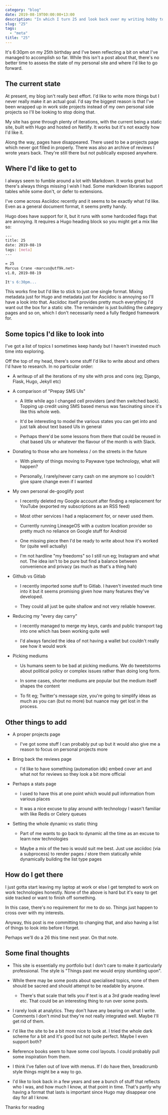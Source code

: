 ```yaml
---
category: "blog"
date: 2019-08-19T00:00:00+13:00
description: "In which I turn 25 and look back over my writing hobby to date"
slug: "25"
tags:
  - "meta"
title: "25"
---
```


It's 6:30pm on my 25th birthday and I've been reflecting a bit on what I've managed to accomplish so far. While this isn't a post about that, there's no better time to assess the state of my personal site and where I'd like to go forward.

## The current state

At present, my blog isn't really best effort. I'd like to write more things but I never really make it an actual goal. I'd say the biggest reason is that I've been wrapped up in work side projects instead of my own personal side projects so I'll be looking to stop doing that.

My site has gone through plenty of iterations, with the current being a static site, built with Hugo and hosted on Netlify. It works but it's not exactly how I'd like it.

Along the way, pages have disappeared. There used to be a projects page which never got filled in properly. There was also an archive of reviews I wrote years back. They're still there but not publically exposed anywhere.

## Where I'd like to get to

I always seem to fumble around a lot with Markdown. It works great but there's always things missing I wish I had. Some markdown libraries support tables while some don't, or defer to extensions.

I've come across Asciidoc recently and it seems to be exactly what I'd like. Even as a general document format, it seems pretty handy.

Hugo does have support for it, but it runs with some hardcoded flags that are annoying. It requires a Hugo heading block so you might get a mix like so:

```bash
---
title: 25
date: 2019-08-19
tags: [meta]
---

= 25
Marcus Crane <marcus@utf9k.net>
v1.0, 2019-08-19

It's 6:30pm...
```

This works fine but I'd like to stick to just one single format. Mixing metadata just for Hugo and metadata just for Asciidoc is annoying so I'll have a look into that. Asciidoc itself provides pretty much everything I'd want out the box for a static site. The remainder is just building the category pages and so on, which I don't necessarily need a fully fledged framework for.

## Some topics I'd like to look into

I've got a list of topics I sometimes keep handy but I haven't invested much time into exploring.

Off the top of my head, there's some stuff I'd like to write about and others I'd have to research. In no particular order:

- A writeup of all the iterations of my site with pros and cons (eg; Django, Flask, Hugo, Jekyll etc)

- A comparison of "Prepay SMS UIs"

  - A little while ago I changed cell providers (and then switched back). Topping up credit using SMS based menus was fascinating since it's like this whole web.

  - It'd be interesting to model the various states you can get into and just talk about text based UIs in general

  - Perhaps there'd be some lessons from there that could be reused in chat based UIs or whatever the flavour of the month is with Slack.

- Donating to those who are homeless / on the streets in the future

  - With plenty of things moving to Paywave type technology, what will happen?

  - Personally, I rarely/never carry cash on me anymore so I couldn't give spare change even if I wanted

- My own personal de-googlify post

  - I recently deleted my Google account after finding a replacement for YouTube (exported my subscriptions as an RSS feed)

  - Most other services I had a replacement for, or never used them.

  - Currently running LineageOS with a custom location provider so pretty much no reliance on Google stuff for Android

  - One missing piece then I'd be ready to write about how it's worked for (quite well actually)

  - I'm not hardline "my freedoms" so I still run eg; Instagram and what not. The idea isn't to be pure but find a balance between convenience and privacy (as much as that's a thing hah)

- Github vs Gitlab

  - I recently imported some stuff to Gitlab. I haven't invested much time into it but it seems promising given how many features they've developed.

  - They could all just be quite shallow and not very reliable however.

- Reducing my "every day carry"

  - I recently managed to merge my keys, cards and public transport tag into one which has been working quite well

  - I'd always fancied the idea of not having a wallet but couldn't really see how it would work

- Picking mediums

  - Us humans seem to be bad at picking mediums. We do tweetstorms about political policy or complex issues rather than doing long form.

  - In some cases, shorter mediums are popular but the medium itself shapes the content

  - To fit eg; Twitter's message size, you're going to simplify ideas as much as you can (but no more) but nuance may get lost in the process.

## Other things to add

- A proper projects page

  - I've got some stuff I can probably put up but it would also give me a reason to focus on personal projects more

- Bring back the reviews page

  - I'd like to have something (automation idk) embed cover art and what not for reviews so they look a bit more official

- Perhaps a stats page

  - I used to have this at one point which would pull information from various places

  - It was a nice excuse to play around with technology I wasn't familiar with like Redis or Celery queues

- Setting the whole dynamic vs static thing

  - Part of me wants to go back to dynamic all the time as an excuse to learn new technologies

  - Maybe a mix of the two is would suit me best. Just use asciidoc (via a subprocess) to render pages / store them statically while dynamically building the list type pages

## How do I get there

I just gotta start leaving my laptop at work or else I get tempted to work on work technologies honestly. None of the above is hard but it's easy to get side tracked or want to finish off something.

In this case, there's no requirement for me to do so. Things just happen to cross over with my interests.

Anyway, this post is me committing to changing that, and also having a list of things to look into before I forget.

Perhaps we'll do a 26 this time next year. On that note.

## Some final thoughts

- This site is essentially my portfolio but I don't care to make it particularly professional. The style is "Things past me would enjoy stumbling upon".

- While there may be some posts about specialised topics, none of them should be sacred and should attempt to be readable by anyone.

  - There's that scale that tells you if text is at a 3rd grade reading level etc. That could be an interesting thing to run over some posts.

- I rarely look at analytics. They don't have any bearing on what I write. Comments I don't mind but they're not really integrated well. Maybe I'll get rid of them.

- I'd like the site to be a bit more nice to look at. I tried the whole dark scheme for a bit and it's good but not quite perfect. Maybe I even support both?

- Reference books seem to have some cool layouts. I could probably pull some inspiration from them.

- I think I've fallen out of love with menus. If I do have then, breadcrumb style things might be a way to go.

- I'd like to look back in a few years and see a bunch of stuff that reflects who I was, and how much I know, at that point in time. That's partly why having a format that lasts is important since Hugo may disappear one day for all I know.

Thanks for reading
